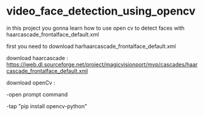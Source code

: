 # video_face_detection_using_opencv
in this project you gonna learn how to use open cv 
to detect faces with haarcascade_frontalface_default.xml

first you need to download harhaarcascade_frontalface_default.xml

download haarcascade : https://iweb.dl.sourceforge.net/project/magicvisionport/mvp/cascades/haarcascade_frontalface_default.xml

download openCv :


-open prompt command

-tap "pip install opencv-python"
